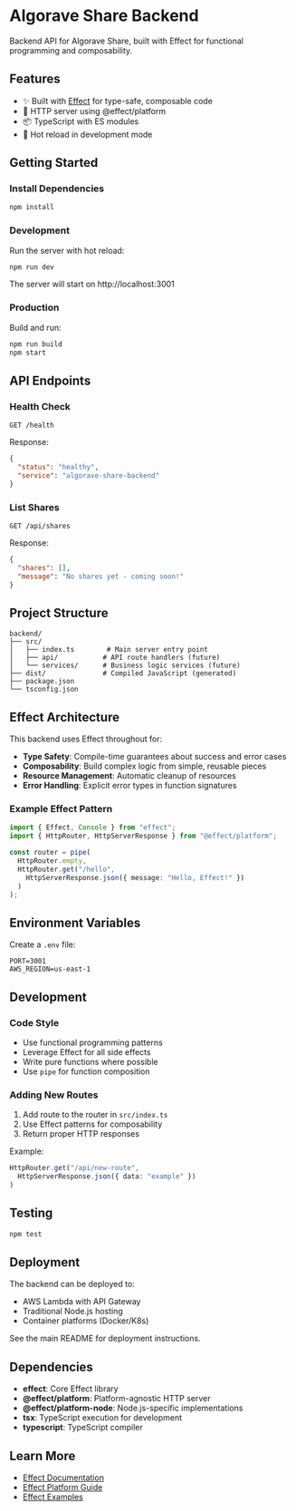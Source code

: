 # Algorave Share Backend

Backend API for Algorave Share, built with Effect for functional programming and composability.

## Features

- ✨ Built with [Effect](https://effect.website/) for type-safe, composable code
- 🚀 HTTP server using @effect/platform
- 📦 TypeScript with ES modules
- 🔄 Hot reload in development mode

## Getting Started

### Install Dependencies

```bash
npm install
```

### Development

Run the server with hot reload:

```bash
npm run dev
```

The server will start on http://localhost:3001

### Production

Build and run:

```bash
npm run build
npm start
```

## API Endpoints

### Health Check

```
GET /health
```

Response:
```json
{
  "status": "healthy",
  "service": "algorave-share-backend"
}
```

### List Shares

```
GET /api/shares
```

Response:
```json
{
  "shares": [],
  "message": "No shares yet - coming soon!"
}
```

## Project Structure

```
backend/
├── src/
│   ├── index.ts        # Main server entry point
│   ├── api/           # API route handlers (future)
│   └── services/      # Business logic services (future)
├── dist/              # Compiled JavaScript (generated)
├── package.json
└── tsconfig.json
```

## Effect Architecture

This backend uses Effect throughout for:

- **Type Safety**: Compile-time guarantees about success and error cases
- **Composability**: Build complex logic from simple, reusable pieces
- **Resource Management**: Automatic cleanup of resources
- **Error Handling**: Explicit error types in function signatures

### Example Effect Pattern

```typescript
import { Effect, Console } from "effect";
import { HttpRouter, HttpServerResponse } from "@effect/platform";

const router = pipe(
  HttpRouter.empty,
  HttpRouter.get("/hello",
    HttpServerResponse.json({ message: "Hello, Effect!" })
  )
);
```

## Environment Variables

Create a `.env` file:

```env
PORT=3001
AWS_REGION=us-east-1
```

## Development

### Code Style

- Use functional programming patterns
- Leverage Effect for all side effects
- Write pure functions where possible
- Use `pipe` for function composition

### Adding New Routes

1. Add route to the router in `src/index.ts`
2. Use Effect patterns for composability
3. Return proper HTTP responses

Example:

```typescript
HttpRouter.get("/api/new-route",
  HttpServerResponse.json({ data: "example" })
)
```

## Testing

```bash
npm test
```

## Deployment

The backend can be deployed to:
- AWS Lambda with API Gateway
- Traditional Node.js hosting
- Container platforms (Docker/K8s)

See the main README for deployment instructions.

## Dependencies

- **effect**: Core Effect library
- **@effect/platform**: Platform-agnostic HTTP server
- **@effect/platform-node**: Node.js-specific implementations
- **tsx**: TypeScript execution for development
- **typescript**: TypeScript compiler

## Learn More

- [Effect Documentation](https://effect.website/)
- [Effect Platform Guide](https://effect.website/docs/guides/platform)
- [Effect Examples](https://github.com/Effect-TS/effect/tree/main/packages/examples)
